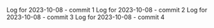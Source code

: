 Log for 2023-10-08 - commit 1
Log for 2023-10-08 - commit 2
Log for 2023-10-08 - commit 3
Log for 2023-10-08 - commit 4
